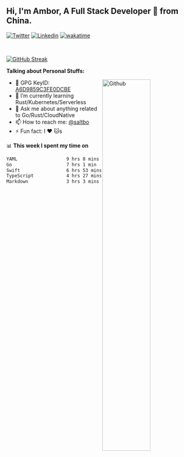 ## Hi, I'm Ambor, A Full Stack Developer 🚀 from China.

[![Twitter](https://img.shields.io/badge/-saltbo-1ca0f1?style=flat&logo=twitter&logoColor=white)](https://twitter.com/rdsaltbo)
[![Linkedin](https://img.shields.io/badge/-saltbo-blue?style=flat&logo=Linkedin&logoColor=white)](https://www.linkedin.com/in/saltbo/)
[![wakatime](https://wakatime.com/badge/user/f82b1c77-faab-48cd-aef5-a12c0aff104b.svg)](https://wakatime.com/@f82b1c77-faab-48cd-aef5-a12c0aff104b)

&nbsp;  

[![GitHub Streak](https://streak-stats.demolab.com/?user=saltbo&hide_border=true&date_format=M%20j%5B%2C%20Y%5D)](https://git.io/streak-stats)


**Talking about Personal Stuffs:**
<!-- Any image aligned to the right. Beware the width  -->
<img width="50%" align="right" alt="Github" src="https://raw.githubusercontent.com/saltbo/saltbo/master/images/git-header.svg" />

- 🤘 GPG KeyID: [A6D9859C3FE0DCBE](https://saltbo.cn/pgp_keys.asc)
- 🌱 I’m currently learning Rust/Kubernetes/Serverless
- 💬 Ask me about anything related to Go/Rust/CloudNative
- 📫 How to reach me: [@saltbo](https://t.me/saltbo)
- ⚡ Fun fact: I :heart: :cat:s


📊 **This week I spent my time on**
<!--START_SECTION:waka-->

```txt
YAML                  9 hrs 8 mins    ███████░░░░░░░░░░░░░░░░░░   27.66 %
Go                    7 hrs 1 min     █████▒░░░░░░░░░░░░░░░░░░░   21.27 %
Swift                 6 hrs 53 mins   █████▒░░░░░░░░░░░░░░░░░░░   20.86 %
TypeScript            4 hrs 27 mins   ███▒░░░░░░░░░░░░░░░░░░░░░   13.52 %
Markdown              3 hrs 3 mins    ██▒░░░░░░░░░░░░░░░░░░░░░░   09.28 %
```

<!--END_SECTION:waka-->
